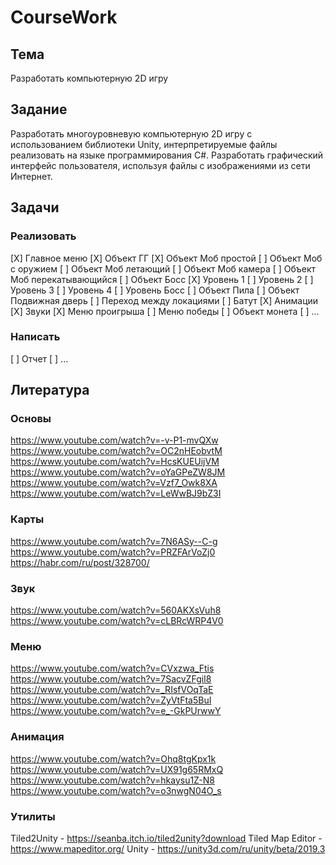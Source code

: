 # CourseWork

## Тема

Разработать компьютерную 2D игру

## Задание

Разработать многоуровневую компьютерную 2D игру с использованием библиотеки Unity, 
интерпретируемые файлы реализовать на языке программирования C#. Разработать графический 
интерфейс пользователя, используя файлы с изображениями из сети Интернет. 

## Задачи

### Реализовать 

[X] Главное меню
[X] Объект ГГ
[X] Объект Моб простой
[ ] Объект Моб с оружием
[ ] Объект Моб летающий
[ ] Объект Моб камера
[ ] Объект Моб перекатывающийся 
[ ] Объект Босс
[X] Уровень 1
[ ] Уровень 2
[ ] Уровень 3
[ ] Уровень 4
[ ] Уровень Босс
[ ] Объект Пила
[ ] Объект Подвижная дверь
[ ] Переход между локациями
[ ] Батут
[X] Анимации 
[X] Звуки
[X] Меню проигрыша
[ ] Меню победы
[ ] Объект монета
[ ] ...

### Написать 

[ ] Отчет
[ ] ...

## Литература

### Основы

https://www.youtube.com/watch?v=-v-P1-mvQXw
https://www.youtube.com/watch?v=OC2nHEobvtM
https://www.youtube.com/watch?v=HcsKUEUijVM
https://www.youtube.com/watch?v=oYaGPeZW8JM
https://www.youtube.com/watch?v=Vzf7_Owk8XA
https://www.youtube.com/watch?v=LeWwBJ9bZ3I

### Карты 

https://www.youtube.com/watch?v=7N6ASy--C-g
https://www.youtube.com/watch?v=PRZFArVoZj0
https://habr.com/ru/post/328700/

### Звук 

https://www.youtube.com/watch?v=560AKXsVuh8
https://www.youtube.com/watch?v=cLBRcWRP4V0

### Меню

https://www.youtube.com/watch?v=CVxzwa_Ftis
https://www.youtube.com/watch?v=7SacvZFgiI8
https://www.youtube.com/watch?v=_RIsfVOqTaE
https://www.youtube.com/watch?v=ZyVtFta5BuI
https://www.youtube.com/watch?v=e_-GkPUrwwY

### Анимация

https://www.youtube.com/watch?v=Ohq8tgKpx1k
https://www.youtube.com/watch?v=UX91g65RMxQ
https://www.youtube.com/watch?v=hkaysu1Z-N8
https://www.youtube.com/watch?v=o3nwgN04O_s

### Утилиты

Tiled2Unity - https://seanba.itch.io/tiled2unity?download
Tiled Map Editor - https://www.mapeditor.org/
Unity - https://unity3d.com/ru/unity/beta/2019.3
